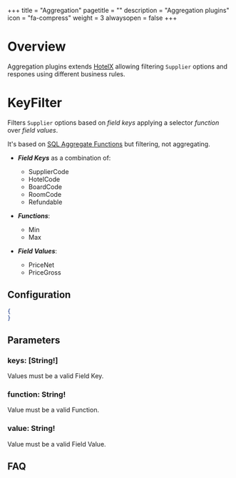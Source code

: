 +++
title = "Aggregation"
pagetitle = ""
description = "Aggregation plugins"
icon = "fa-compress"
weight = 3
alwaysopen = false
+++

 # Overview

 Aggregation plugins extends [HotelX](/hotelx/) allowing filtering `Supplier` options and respones using different business rules.

# KeyFilter

Filters `Supplier` options based on _field keys_ applying a selector _function_ over _field values_. 

It's based on [SQL Aggregate Functions](https://www.postgresql.org/docs/current/static/functions-aggregate.html) but filtering, not aggregating.

* **_Field Keys_** as a combination of:

    * SupplierCode
    * HotelCode
    * BoardCode
    * RoomCode
    * Refundable
* **_Functions_**:
    * Min
    * Max
* **_Field Values_**:
    * PriceNet
    * PriceGross

## Configuration

```json
{
}
```

## Parameters

### keys: [String!]
Values must be a valid Field Key.

### function: String!
Value must be a valid Function.

### value: String!
Value must be a valid Field Value.


## FAQ

 
 